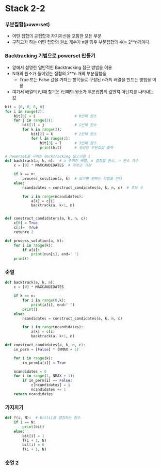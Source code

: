 # Stack 2-2

### 부분집합(powerset)
- 어떤 집합의 공집합과 자기자신을 포함한 모든 부분
- 구하고자 하는 어떤 집합의 원소 개수가 n일 경우 부분집합의 수는 2**n개이다.

### Backtracking 기법으로 powerset 만들기
- 앞에서 설명한 일반적인 Backtracking 접근 방법을 이용
- N개의 원소가 들어있는 집합의 2**n 개의 부분집합을
    - True 또는 False 값을 가지는 항목들로 구성된 n개의 배열을 만드는 방법을 이용
- 여기서 배열의 i번째 항목은 i번째의 원소가 부분집합의 값인지 아닌지를 나타내는 값

```python
bit = [0, 0, 0, 0]
for i in range(2):
    bit[0] = i                  # 0번째 원소
    for j in range(2):
        bit[1] = j              # 1번째 원소
        for k in range(2):
            bit[2] = k          # 2번째 원소
            for l in range(2):  
                bit[3] = l      # 3번째 원소
                print(bit)      # 생성된 부분집합 출력

# Powerset을 구하는 Backtracking 알고리즘 1
def backtrack(a, k, n):  # a 주어진 배열, k 결정할 원소, n 원소 개수
    c = [0] * MAXCANDIDATES  # 후보군 저장

    if k == n:
        process_solution(a, k)  # 답이면 원하는 작업을 한다
    else:
        ncandidates = construct_candidates(a, k, n, c)  # 후보 수

        for i in range(ncandidates):
            a[k] = c[i]
            backtrack(a, k+1, n)


def construct_candidaters(a, k, n, c):
    c[0] = True
    c[1]=  True
    retunre 2

def process_solution(a, k):
    for i in range(k):
        if a[i]:
            print(nun[i], end=' ')
    print()
```

### 순열
``` python
def backtrack(a, k, n):
    c = [0] * MAXCANDIDATES

    if k == n:
        for i in range(0,k):
            print(a[i], end=" ")
        print()
    else:
        ncandidates = construct_candidates(a, k, n, c)

        for i in range(ncandidates):
            a[k] = c[i]
            backtrack(a, k+1, n)

def construct_candidates(a, k, n, c):
    in_perm = [False] * (NMAX + 1)

    for i in range(k):
        in_perm[a[i]] = True

    ncandidates = 0
    for i in range(1, NMAX + 1):
        if in_perm[i] == False:
            c[ncandidates] = i
            ncandidates += 1
    return ncandidates
```

### 가지치기
```python
def f(i, N):  # bit[i]를 결정하는 함수
    if i == N:
        print(bit)
    else:
        bit[i] = 1
        f(i + 1, N)
        bit[i] = 0
        f(i + 1, N)
```

### 순열 2